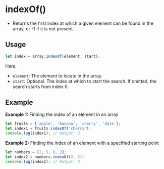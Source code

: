 # indexOf()

- Returns the first index at which a given element can be found in the array, or -1 if it is not present.

## Usage

```jsx
let index = array.indexOf(element, start);
```

Here,

- `element`: The element to locate in the array.
- `start`: Optional. The index at which to start the search. If omitted, the search starts from index 0.

## Example

**Example 1:** Finding the index of an element in an array

```jsx
let fruits = ['apple', 'banana', 'cherry', 'date'];
let index1 = fruits.indexOf('cherry');
console.log(index1); // Output: 2
```

**Example 2:** Finding the index of an element with a specified starting point

```jsx
let numbers = [2, 5, 9, 2];
let index2 = numbers.indexOf(2, 2);
console.log(index2); // Output: 3
```